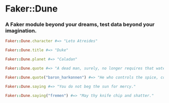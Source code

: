 # Faker::Dune
### A Faker module beyond your dreams, test data beyond your imagination.

```ruby
Faker::Dune.character #=> "Leto Atreides"

Faker::Dune.title #=> "Duke"

Faker::Dune.planet #=> "Caladan"

Faker::Dune.quote #=> "A dead man, surely, no longer requires that water."

Faker::Dune.quote("baron_harkonnen") #=> "He who controls the spice, controls the universe!"

Faker::Dune.saying #=> "You do not beg the sun for mercy."

Faker::Dune.saying("fremen") #=> "May thy knife chip and shatter."
```
